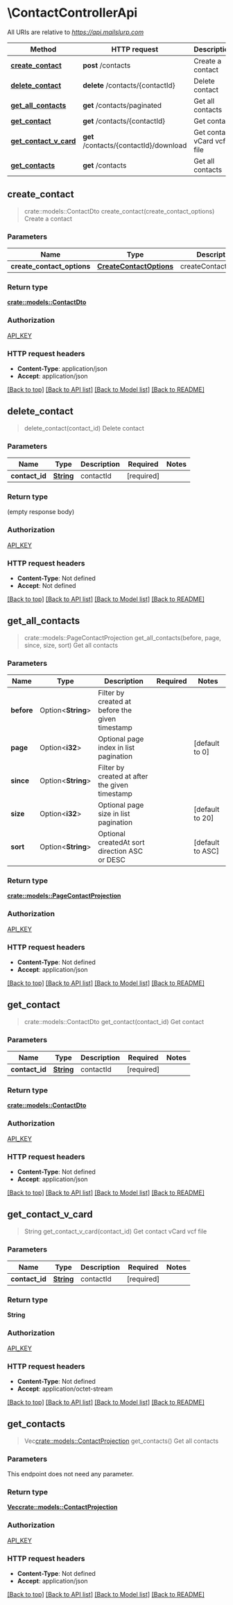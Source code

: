 # \ContactControllerApi

All URIs are relative to *https://api.mailslurp.com*

Method | HTTP request | Description
------------- | ------------- | -------------
[**create_contact**](ContactControllerApi#create_contact) | **post** /contacts | Create a contact
[**delete_contact**](ContactControllerApi#delete_contact) | **delete** /contacts/{contactId} | Delete contact
[**get_all_contacts**](ContactControllerApi#get_all_contacts) | **get** /contacts/paginated | Get all contacts
[**get_contact**](ContactControllerApi#get_contact) | **get** /contacts/{contactId} | Get contact
[**get_contact_v_card**](ContactControllerApi#get_contact_v_card) | **get** /contacts/{contactId}/download | Get contact vCard vcf file
[**get_contacts**](ContactControllerApi#get_contacts) | **get** /contacts | Get all contacts



## create_contact

> crate::models::ContactDto create_contact(create_contact_options)
Create a contact

### Parameters


Name | Type | Description  | Required | Notes
------------- | ------------- | ------------- | ------------- | -------------
**create_contact_options** | [**CreateContactOptions**](CreateContactOptions) | createContactOptions | [required] |

### Return type

[**crate::models::ContactDto**](ContactDto)

### Authorization

[API_KEY](../README#API_KEY)

### HTTP request headers

- **Content-Type**: application/json
- **Accept**: application/json

[[Back to top]](#) [[Back to API list]](../README#documentation-for-api-endpoints) [[Back to Model list]](../README#documentation-for-models) [[Back to README]](../README)


## delete_contact

> delete_contact(contact_id)
Delete contact

### Parameters


Name | Type | Description  | Required | Notes
------------- | ------------- | ------------- | ------------- | -------------
**contact_id** | [**String**]() | contactId | [required] |

### Return type

 (empty response body)

### Authorization

[API_KEY](../README#API_KEY)

### HTTP request headers

- **Content-Type**: Not defined
- **Accept**: Not defined

[[Back to top]](#) [[Back to API list]](../README#documentation-for-api-endpoints) [[Back to Model list]](../README#documentation-for-models) [[Back to README]](../README)


## get_all_contacts

> crate::models::PageContactProjection get_all_contacts(before, page, since, size, sort)
Get all contacts

### Parameters


Name | Type | Description  | Required | Notes
------------- | ------------- | ------------- | ------------- | -------------
**before** | Option<**String**> | Filter by created at before the given timestamp |  |
**page** | Option<**i32**> | Optional page index in list pagination |  |[default to 0]
**since** | Option<**String**> | Filter by created at after the given timestamp |  |
**size** | Option<**i32**> | Optional page size in list pagination |  |[default to 20]
**sort** | Option<**String**> | Optional createdAt sort direction ASC or DESC |  |[default to ASC]

### Return type

[**crate::models::PageContactProjection**](PageContactProjection)

### Authorization

[API_KEY](../README#API_KEY)

### HTTP request headers

- **Content-Type**: Not defined
- **Accept**: application/json

[[Back to top]](#) [[Back to API list]](../README#documentation-for-api-endpoints) [[Back to Model list]](../README#documentation-for-models) [[Back to README]](../README)


## get_contact

> crate::models::ContactDto get_contact(contact_id)
Get contact

### Parameters


Name | Type | Description  | Required | Notes
------------- | ------------- | ------------- | ------------- | -------------
**contact_id** | [**String**]() | contactId | [required] |

### Return type

[**crate::models::ContactDto**](ContactDto)

### Authorization

[API_KEY](../README#API_KEY)

### HTTP request headers

- **Content-Type**: Not defined
- **Accept**: application/json

[[Back to top]](#) [[Back to API list]](../README#documentation-for-api-endpoints) [[Back to Model list]](../README#documentation-for-models) [[Back to README]](../README)


## get_contact_v_card

> String get_contact_v_card(contact_id)
Get contact vCard vcf file

### Parameters


Name | Type | Description  | Required | Notes
------------- | ------------- | ------------- | ------------- | -------------
**contact_id** | [**String**]() | contactId | [required] |

### Return type

**String**

### Authorization

[API_KEY](../README#API_KEY)

### HTTP request headers

- **Content-Type**: Not defined
- **Accept**: application/octet-stream

[[Back to top]](#) [[Back to API list]](../README#documentation-for-api-endpoints) [[Back to Model list]](../README#documentation-for-models) [[Back to README]](../README)


## get_contacts

> Vec<crate::models::ContactProjection> get_contacts()
Get all contacts

### Parameters

This endpoint does not need any parameter.

### Return type

[**Vec<crate::models::ContactProjection>**](ContactProjection)

### Authorization

[API_KEY](../README#API_KEY)

### HTTP request headers

- **Content-Type**: Not defined
- **Accept**: application/json

[[Back to top]](#) [[Back to API list]](../README#documentation-for-api-endpoints) [[Back to Model list]](../README#documentation-for-models) [[Back to README]](../README)

